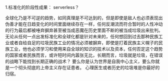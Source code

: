 1.标准化的阶段性成果： serverless？

全球化乃是不可逆的趋势，如同真理是不可达到的，但是即使是敌人也必须表现出伪善才能在日趋变化的时间里面继续存在一样，任何反潮流而符合暂时的人性冲动的行为最后都被唾弃摒弃甚至被当成恶魔在历史里面不断的被当成垃圾出来批判。无论从任何一点出发标准化和全球化都是针对未来的，任何想回到过去那种民族工业或者自给自足的垃圾民族工业的情况必须被摒弃，即使是打着民族主义幌子的民族工业，他也必须学习和使用来自全球的知识的技术以及资本，任何否定这个趋势的国家或者民族而言，或许短时间内嚣张无比，长期而言，垃圾就是垃圾，在错误的战略下能找到长期正确的战术？ 要么你是认为世界是自我中心主义，要么你就是一个彻头彻底的上帝主义存在证患者。 心理医生或者历史的垃圾堆是你最好的归宿。